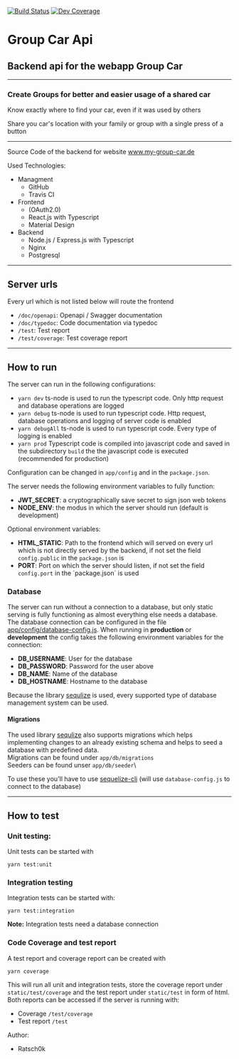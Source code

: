 [![Build Status](https://travis-ci.com/Ratsch0k/group-car-api.svg?token=VoTpURfdRAcYtA5D82Re&branch=master)](https://travis-ci.com/Ratsch0k/group-car-api)
[![Dev Coverage](https://dev.my-group-car.de/test/coverage/badge/badge.svg)](https://dev.my-group-car.de/test/coverage)
# Group Car Api 
## Backend api for the webapp Group Car

--------

### Create Groups for better and easier usage of a shared car 
Know exactly where to find your car, even if it was used by others

Share you car's location with your family or group with a single press of a button

--------

Source Code of the backend for website www.my-group-car.de

Used Technologies:
  - Managment
    + GitHub
    + Travis CI
  - Frontend
    + (OAuth2.0)
    + React.js with Typescript
    + Material Design
  - Backend
    + Node.js / Express.js with Typescript
    + Nginx
    + Postgresql

---
## Server urls
Every url which is not listed below will route the frontend
 - `/doc/openapi`: Openapi / Swagger documentation
 - `/doc/typedoc`: Code documentation via typedoc
 - `/test`: Test report
 - `/test/coverage`: Test coverage report
---
## How to run
The server can run in the following configurations:
  - `yarn dev` ts-node is used to run the typescript code. Only http request and database operations are logged
  - `yarn debug` ts-node is used to run typescript code. Http request, database operations and logging of server code is enabled
  - `yarn debugAll` ts-node is used to run typescript code. Every type of logging is enabled
  - `yarn prod` Typescript code is compiled into javascript code and saved in the subdirectory `build` the the javascript code is executed (recommended for production)

Configuration can be changed in `app/config` and in the `package.json`.

The server needs the following environment variables to fully function:
- **JWT_SECRET**: a cryptographically save secret to sign json web tokens
- **NODE_ENV**: the modus in which the server should run (default is development)

Optional environment variables:
 - **HTML_STATIC**: Path to the frontend which will served on every url which is not directly served by the backend, if not set the field `config.public` in the `package.json` is 
 - **PORT**: Port on which the server should listen, if not set the field `config.port` in the ´package.json` is used

### Database
The server can run without a connection to a database, but only static serving is fully functioning as almost everything else needs a database.\
The database connection can be configured in the file [app/config/database-config.js](https://github.com/Ratsch0k/group-car-api/blob/master/app/config/database-config.js).
When running in **production** or **development** the config takes the following environment variables for the connection:
- **DB_USERNAME**: User for the database
- **DB_PASSWORD**: Password for the user above
- **DB_NAME**: Name of the database
- **DB_HOSTNAME**: Hostname to the database

Because the library [sequlize](https://www.npmjs.com/package/sequelize) is used, every supported type of database management system can be used.

#### Migrations
The used library [sequlize](https://www.npmjs.com/package/sequelize) also supports migrations which helps implementing changes to an already existing schema and helps to seed a database with predefined data.\
Migrations can be found under `app/db/migrations`\
Seeders can be found unser `app/db/seeder`\

To use these you'll have to use [sequelize-cli](https://www.npmjs.com/package/sequelize-cli) (will use `database-config.js` to connect to the database)

---

## How to test
### Unit testing:
Unit tests can be started with
```
yarn test:unit
```

### Integration testing
Integration tests can be started with:
```
yarn test:integration
```
**Note:** Integration tests need a database connection

### Code Coverage and test report
A test report and coverage report can be created with
```
yarn coverage
```
This will run all unit and integration tests, store the coverage report under
`static/test/coverage` and the test report under `static/test` in form of html.
Both reports can be accessed if the server is running with:
- Coverage `/test/coverage`
- Test report `/test`

Author:
  - Ratsch0k
